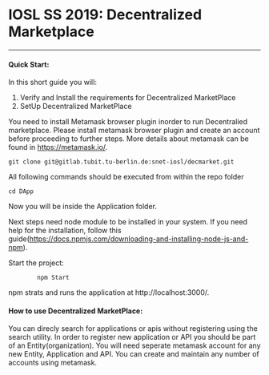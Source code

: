 # IOSL SS 2019: Decentralized Marketplace
---
#### Quick Start:

In this short guide you will:

1. Verify and Install the requirements for Decentralized MarketPlace
2. SetUp Decentralized MarketPlace 

You need to install Metamask browser plugin inorder to run Decentralied marketplace.
Please install metamask browser plugin and create an account before proceeding to further steps.
More details about metamask can be found in https://metamask.io/.
```
git clone git@gitlab.tubit.tu-berlin.de:snet-iosl/decmarket.git
```
All following commands should be executed from within the repo folder
```
cd DApp
```
Now you will be inside the Application folder.

Next steps need node module to be installed in your system. 
If you need help for the installation, follow this guide(https://docs.npmjs.com/downloading-and-installing-node-js-and-npm).

Start the project:
```
        npm Start
```
npm strats and runs the application at http://localhost:3000/.



#### How to use Decentralized MarketPlace:

You can direcly search for applications or apis without registering using the search  utility.
In order to register new application or API you should be part of an Entity(organization). You will need seperate metamask account for any new Entity, Application and API. You can create and maintain any number of accounts using metamask.
